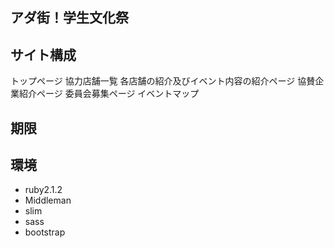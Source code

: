 アダ街！学生文化祭
-------------------

## サイト構成
トップページ
協力店舗一覧
各店舗の紹介及びイベント内容の紹介ページ
協賛企業紹介ページ
委員会募集ページ
イベントマップ

## 期限


## 環境
* ruby2.1.2
* Middleman
* slim
* sass
* bootstrap
